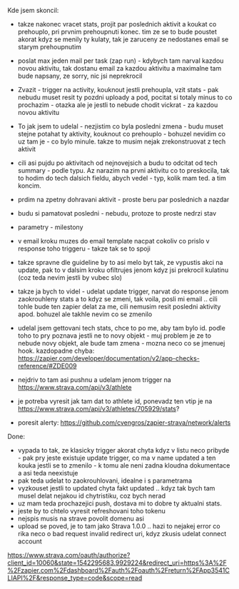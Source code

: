Kde jsem skoncil:
 - takze nakonec vracet stats, projit par poslednich aktivit a koukat co prehouplo, pri prvnim prehoupnuti konec. tim ze se to bude poustet akorat kdyz se menily ty kulaty, tak je zaruceny ze nedostanes email se starym prehoupnutim
 - poslat max jeden mail per task (zap run) - kdybych tam narval kazdou novou aktivitu, tak dostanu email za kazdou aktivitu a maximalne tam bude napsany, ze sorry, nic jsi neprekrocil
 - Zvazit - trigger na activity, kouknout jestli prehoupla, vzit stats - pak nebudu muset resit ty pozdni uploady a pod, pocitat si totaly minus to co prochazim - otazka ale je jestli to nebude chodit vickrat - za kazdou novou aktivitu
 - To jak jsem to udelal - nezjistim co byla posledni zmena - budu muset stejne potahat ty aktivity, kouknout co prehouplo - bohuzel nevidim co uz tam je - co bylo minule. takze to musim nejak zrekonstruovat z tech aktivit
  - cili asi pujdu po aktivitach od nejnovejsich a budu to odcitat od tech summary - podle typu. Az narazim na prvni aktivitu co to preskocila, tak to hodim do tech dalsich fieldu, abych vedel - typ, kolik mam ted. a tim koncim.
  - prdim na zpetny dohravani aktivit - proste beru par poslednich a nazdar
  - budu si pamatovat posledni - nebudu, protoze to proste nedrzi stav
 
 - parametry - milestony
 - v email kroku muzes do email template nacpat cokoliv co prislo v response toho triggeru - takze tak se to spoji
 - takze spravne dle guideline by to asi melo byt tak, ze vypustis akci na update, pak to v dalsim kroku ofiltrujes jenom kdyz jsi prekrocil kulatinu (coz teda nevim jestli by vubec slo)
 - takze ja bych to videl - udelat update trigger, narvat do response jenom zaokrouhleny stats a to kdyz se zmeni, tak voila, posli mi email .. cili tohle bude ten zapier delat za me, cili nemusim resit posledni aktivity apod. bohuzel ale takhle nevim co se zmenilo

 - udelal jsem gettovani tech stats, chce to po me, aby tam bylo id. podle toho to pry poznava jestli ne to novy objekt - muj problem je ze to nebude novy objekt, ale bude tam zmena - mozna neco co se jmenuej hook. kazdopadne chyba: https://zapier.com/developer/documentation/v2/app-checks-reference/#ZDE009
 - nejdriv to tam asi pushnu a udelam jenom trigger na https://www.strava.com/api/v3/athlete 
 - je potreba vyresit jak tam dat to athlete id, ponevadz ten vtip je na https://www.strava.com/api/v3/athletes/705929/stats?
 - poresit alerty: https://github.com/cvengros/zapier-strava/network/alerts

Done:
 - vypada to tak, ze klasicky trigger akorat chyta kdyz v listu neco pribyde - pak pry jeste existuje update trigger, co ma v name updated a ten kouka jestli se to zmenilo - k tomu ale neni zadna kloudna dokumentace a asi teda neexistuje
 - pak teda udelat to zaokrouhlovani, idealne i s parametrama
 - vyzkouset jestli to updated chyta fakt updated .. kdyz tak bych tam musel delat nejakou id chytristiku, coz bych nerad
 - uz mam teda prochazejici push, dostava mi to dobre ty aktualni stats.
 - jeste by to chtelo vyresit refreshovani toho tokenu
 - nejspis musis na strave povolit domenu asi
 - upload se poved, je to tam jako Strava 1.0.0 .. hazi to nejakej error co rika neco o bad request invalid redirect uri, kdyz zkusis udelat connect account 

 https://www.strava.com/oauth/authorize?client_id=10060&state=1542295683.9929224&redirect_uri=https%3A%2F%2Fzapier.com%2Fdashboard%2Fauth%2Foauth%2Freturn%2FApp3541CLIAPI%2F&response_type=code&scope=read

